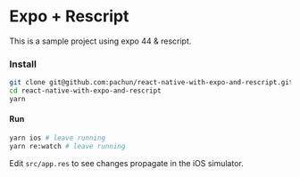 # Expo + Rescript

This is a sample project using expo 44 & rescript.

### Install

```sh
git clone git@github.com:pachun/react-native-with-expo-and-rescript.git
cd react-native-with-expo-and-rescript
yarn
```

#### Run

```sh
yarn ios # leave running
yarn re:watch # leave running
```

Edit `src/app.res` to see changes propagate in the iOS simulator.
